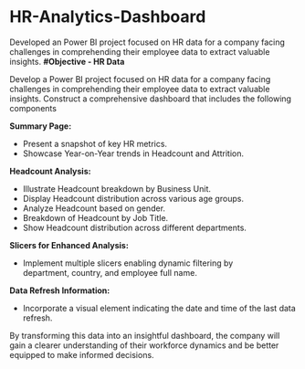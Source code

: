 # HR-Analytics-Dashboard
Developed an Power BI project focused on HR data for a company facing challenges in comprehending their employee data to extract valuable insights. 
**#Objective - HR Data**

Develop a Power BI project focused on HR data for a company facing challenges in comprehending their employee data to extract valuable insights. Construct a comprehensive dashboard that includes the following components

**Summary Page:**
  - Present a snapshot of key HR metrics.
  - Showcase Year-on-Year trends in Headcount and Attrition.

**Headcount Analysis:**
  - Illustrate Headcount breakdown by Business Unit.
  - Display Headcount distribution across various age groups.
  - Analyze Headcount based on gender.
  - Breakdown of Headcount by Job Title.
  - Show Headcount distribution across different departments.

**Slicers for Enhanced Analysis:**
  - Implement multiple slicers enabling dynamic filtering by   
    department, country, and employee full name.

**Data Refresh Information:**
  - Incorporate a visual element indicating the date and time of the 
    last data refresh.

By transforming this data into an insightful dashboard, the company will gain a clearer understanding of their workforce dynamics and be better equipped to make informed decisions.
